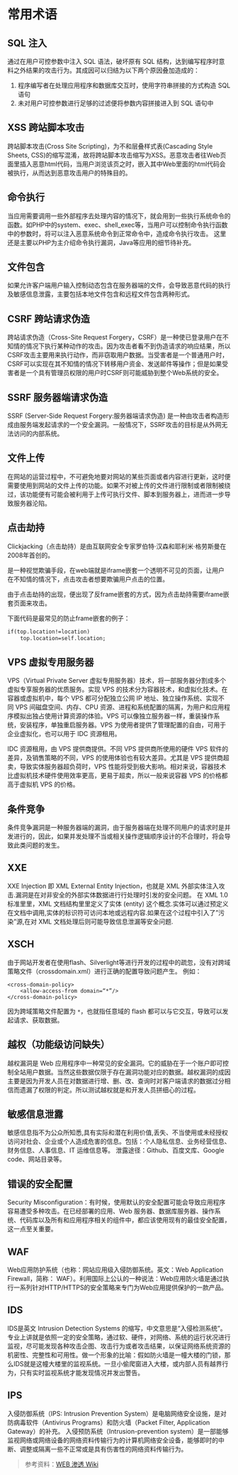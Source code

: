 # 常用术语

## SQL 注入

通过在用户可控参数中注入 SQL 语法，破坏原有 SQL 结构，达到编写程序时意料之外结果的攻击行为。其成因可以归结为以下两个原因叠加造成的：
1. 程序编写者在处理应用程序和数据库交互时，使用字符串拼接的方式构造 SQL 语句
2. 未对用户可控参数进行足够的过滤便将参数内容拼接进入到 SQL 语句中

## XSS 跨站脚本攻击

跨站脚本攻击(Cross Site Scripting)，为不和层叠样式表(Cascading Style Sheets, CSS)的缩写混淆，故将跨站脚本攻击缩写为XSS。恶意攻击者往Web页面里插入恶意html代码，当用户浏览该页之时，嵌入其中Web里面的html代码会被执行，从而达到恶意攻击用户的特殊目的。

## 命令执行

当应用需要调用一些外部程序去处理内容的情况下，就会用到一些执行系统命令的函数。如PHP中的system、exec、shell_exec等，当用户可以控制命令执行函数中的参数时，将可以注入恶意系统命令到正常命令中，造成命令执行攻击。 这里还是主要以PHP为主介绍命令执行漏洞，Java等应用的细节待补充。

## 文件包含

如果允许客户端用户输入控制动态包含在服务器端的文件，会导致恶意代码的执行及敏感信息泄露，主要包括本地文件包含和远程文件包含两种形式。

## CSRF 跨站请求伪造

跨站请求伪造（Cross-Site Request Forgery，CSRF）是一种使已登录用户在不知情的情况下执行某种动作的攻击。因为攻击者看不到伪造请求的响应结果，所以CSRF攻击主要用来执行动作，而非窃取用户数据。当受害者是一个普通用户时，CSRF可以实现在其不知情的情况下转移用户资金、发送邮件等操作；但是如果受害者是一个具有管理员权限的用户时CSRF则可能威胁到整个Web系统的安全。

## SSRF 服务器端请求伪造

SSRF (Server-Side Request Forgery:服务器端请求伪造) 是一种由攻击者构造形成由服务端发起请求的一个安全漏洞。一般情况下，SSRF攻击的目标是从外网无法访问的内部系统。

## 文件上传

在网站的运营过程中，不可避免地要对网站的某些页面或者内容进行更新，这时便需要使用到网站的文件上传的功能。如果不对被上传的文件进行限制或者限制被绕过，该功能便有可能会被利用于上传可执行文件、脚本到服务器上，进而进一步导致服务器沦陷。

## 点击劫持


Clickjacking（点击劫持）是由互联网安全专家罗伯特·汉森和耶利米·格劳斯曼在2008年首创的。

是一种视觉欺骗手段，在web端就是iframe嵌套一个透明不可见的页面，让用户在不知情的情况下，点击攻击者想要欺骗用户点击的位置。

由于点击劫持的出现，便出现了反frame嵌套的方式，因为点击劫持需要iframe嵌套页面来攻击。

下面代码是最常见的防止frame嵌套的例子：
```html
if(top.location!=location)
    top.location=self.location;
```
## VPS 虚拟专用服务器

VPS（Virtual Private Server 虚拟专用服务器）技术，将一部服务器分割成多个虚拟专享服务器的优质服务。实现 VPS 的技术分为容器技术，和虚拟化技术。在容器或虚拟机中，每个 VPS 都可分配独立公网 IP 地址、独立操作系统、实现不同 VPS 间磁盘空间、内存、CPU 资源、进程和系统配置的隔离，为用户和应用程序模拟出独占使用计算资源的体验。VPS 可以像独立服务器一样，重装操作系统，安装程序，单独重启服务器。VPS 为使用者提供了管理配置的自由，可用于企业虚拟化，也可以用于 IDC 资源租用。

IDC 资源租用，由 VPS 提供商提供。不同 VPS 提供商所使用的硬件 VPS 软件的差异，及销售策略的不同，VPS 的使用体验也有较大差异。尤其是 VPS 提供商超卖，导致实体服务器超负荷时，VPS 性能将受到极大影响。相对来说，容器技术比虚拟机技术硬件使用效率更高，更易于超卖，所以一般来说容器 VPS 的价格都高于虚拟机 VPS 的价格。

## 条件竞争

条件竞争漏洞是一种服务器端的漏洞，由于服务器端在处理不同用户的请求时是并发进行的，因此，如果并发处理不当或相关操作逻辑顺序设计的不合理时，将会导致此类问题的发生。

## XXE

XXE Injection 即 XML External Entity Injection，也就是 XML 外部实体注入攻击.漏洞是在对非安全的外部实体数据进⾏行处理时引发的安全问题。
在 XML 1.0 标准⾥里，XML 文档结构⾥里定义了实体 (entity) 这个概念.实体可以通过预定义在文档中调用,实体的标识符可访问本地或远程内容.如果在这个过程中引入了”污染”源,在对 XML 文档处理后则可能导致信息泄漏等安全问题.

## XSCH

由于网站开发者在使用flash、Silverlight等进行开发的过程中的疏忽，没有对跨域策略文件（crossdomain.xml）进行正确的配置导致问题产生。
例如：
```
<cross-domain-policy>
	<allow-access-from domain=“*”/>
</cross-domain-policy>
```
因为跨域策略文件配置为 `*`，也就指任意域的 flash 都可以与它交互，导致可以发起请求、获取数据。

## 越权（功能级访问缺失）

越权漏洞是 Web 应用程序中一种常见的安全漏洞。它的威胁在于一个账户即可控制全站用户数据。当然这些数据仅限于存在漏洞功能对应的数据。越权漏洞的成因主要是因为开发人员在对数据进行增、删、改、查询时对客户端请求的数据过分相信而遗漏了权限的判定。所以测试越权就是和开发人员拼细心的过程。

## 敏感信息泄露

敏感信息指不为公众所知悉,具有实际和潜在利用价值,丢失、不当使用或未经授权访问对社会、企业或个人造成危害的信息。包括：个人隐私信息、业务经营信息、财务信息、人事信息、IT 运维信息等。
泄露途径：Github、百度文库、Google code、网站目录等。

## 错误的安全配置

Security Misconfiguration：有时候，使用默认的安全配置可能会导致应用程序容易遭受多种攻击。在已经部署的应用、Web 服务器、数据库服务器、操作系统、代码库以及所有和应用程序相关的组件中，都应该使用现有的最佳安全配置，这一点至关重要。

## WAF

Web应用防护系统（也称：网站应用级入侵防御系统。英文：Web Application Firewall，简称： WAF）。利用国际上公认的一种说法：Web应用防火墙是通过执行一系列针对HTTP/HTTPS的安全策略来专门为Web应用提供保护的一款产品。

## IDS

IDS是英文 Intrusion Detection Systems 的缩写，中文意思是“入侵检测系统”。专业上讲就是依照一定的安全策略，通过软、硬件，对网络、系统的运行状况进行监视，尽可能发现各种攻击企图、攻击行为或者攻击结果，以保证网络系统资源的机密性、完整性和可用性。做一个形象的比喻：假如防火墙是一幢大楼的门锁，那么IDS就是这幢大楼里的监视系统。一旦小偷爬窗进入大楼，或内部人员有越界行为，只有实时监视系统才能发现情况并发出警告。

## IPS

入侵防御系统（IPS: Intrusion Prevention System）是电脑网络安全设施，是对防病毒软件（Antivirus Programs）和防火墙（Packet Filter, Application Gateway）的补充。 入侵预防系统（Intrusion-prevention system）是一部能够监视网络或网络设备的网络资料传输行为的计算机网络安全设备，能够即时的中断、调整或隔离一些不正常或是具有伤害性的网络资料传输行为。

> 参考资料：[WEB 渗透 Wiki](http://wiki.jeary.org/#!websec.md)